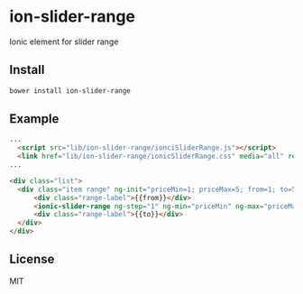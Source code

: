 # ion-slider-range
Ionic element for slider range

## Install

```bash
bower install ion-slider-range
```

## Example

```html
...
  <script src="lib/ion-slider-range/ionciSliderRange.js"></script>
  <link href="lib/ion-slider-range/ionicSliderRange.css" media="all" rel="stylesheet" />
...

```


```html
<div class="list">
  <div class="item range" ng-init="priceMin=1; priceMax=5; from=1; to=5;">
      <div class="range-label">{{from}}</div>
      <ionic-slider-range ng-step="1" ng-min="priceMin" ng-max="priceMax" ng-model-min="from" ng-model-max="to"></ionic-slider-range>
      <div class="range-label">{{to}}</div>
  </div>
</div>
```

## License
MIT
